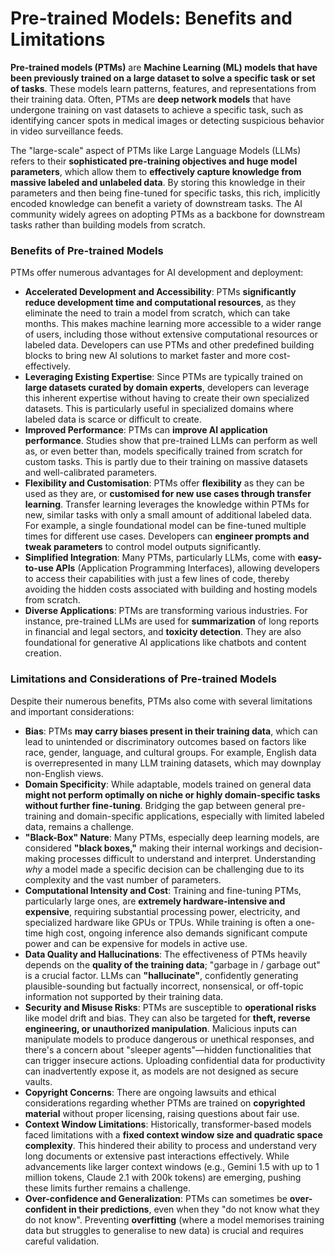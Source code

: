 # Pre-trained Models: Benefits and Limitations

**Pre-trained models (PTMs)** are **Machine Learning (ML) models that have been previously trained on a large dataset to solve a specific task or set of tasks**. These models learn patterns, features, and representations from their training data. Often, PTMs are **deep network models** that have undergone training on vast datasets to achieve a specific task, such as identifying cancer spots in medical images or detecting suspicious behavior in video surveillance feeds.

The "large-scale" aspect of PTMs like Large Language Models (LLMs) refers to their **sophisticated pre-training objectives and huge model parameters**, which allow them to **effectively capture knowledge from massive labeled and unlabeled data**. By storing this knowledge in their parameters and then being fine-tuned for specific tasks, this rich, implicitly encoded knowledge can benefit a variety of downstream tasks. The AI community widely agrees on adopting PTMs as a backbone for downstream tasks rather than building models from scratch.

### Benefits of Pre-trained Models

PTMs offer numerous advantages for AI development and deployment:

- **Accelerated Development and Accessibility**: PTMs **significantly reduce development time and computational resources**, as they eliminate the need to train a model from scratch, which can take months. This makes machine learning more accessible to a wider range of users, including those without extensive computational resources or labeled data. Developers can use PTMs and other predefined building blocks to bring new AI solutions to market faster and more cost-effectively.
- **Leveraging Existing Expertise**: Since PTMs are typically trained on **large datasets curated by domain experts**, developers can leverage this inherent expertise without having to create their own specialized datasets. This is particularly useful in specialized domains where labeled data is scarce or difficult to create.
- **Improved Performance**: PTMs can **improve AI application performance**. Studies show that pre-trained LLMs can perform as well as, or even better than, models specifically trained from scratch for custom tasks. This is partly due to their training on massive datasets and well-calibrated parameters.
- **Flexibility and Customisation**: PTMs offer **flexibility** as they can be used as they are, or **customised for new use cases through transfer learning**. Transfer learning leverages the knowledge within PTMs for new, similar tasks with only a small amount of additional labeled data. For example, a single foundational model can be fine-tuned multiple times for different use cases. Developers can **engineer prompts and tweak parameters** to control model outputs significantly.
- **Simplified Integration**: Many PTMs, particularly LLMs, come with **easy-to-use APIs** (Application Programming Interfaces), allowing developers to access their capabilities with just a few lines of code, thereby avoiding the hidden costs associated with building and hosting models from scratch.
- **Diverse Applications**: PTMs are transforming various industries. For instance, pre-trained LLMs are used for **summarization** of long reports in financial and legal sectors, and **toxicity detection**. They are also foundational for generative AI applications like chatbots and content creation.

### Limitations and Considerations of Pre-trained Models

Despite their numerous benefits, PTMs also come with several limitations and important considerations:

- **Bias**: PTMs **may carry biases present in their training data**, which can lead to unintended or discriminatory outcomes based on factors like race, gender, language, and cultural groups. For example, English data is overrepresented in many LLM training datasets, which may downplay non-English views.
- **Domain Specificity**: While adaptable, models trained on general data **might not perform optimally on niche or highly domain-specific tasks without further fine-tuning**. Bridging the gap between general pre-training and domain-specific applications, especially with limited labeled data, remains a challenge.
- **"Black-Box" Nature**: Many PTMs, especially deep learning models, are considered **"black boxes,"** making their internal workings and decision-making processes difficult to understand and interpret. Understanding _why_ a model made a specific decision can be challenging due to its complexity and the vast number of parameters.
- **Computational Intensity and Cost**: Training and fine-tuning PTMs, particularly large ones, are **extremely hardware-intensive and expensive**, requiring substantial processing power, electricity, and specialized hardware like GPUs or TPUs. While training is often a one-time high cost, ongoing inference also demands significant compute power and can be expensive for models in active use.
- **Data Quality and Hallucinations**: The effectiveness of PTMs heavily depends on the **quality of the training data**; "garbage in / garbage out" is a crucial factor. LLMs can **"hallucinate"**, confidently generating plausible-sounding but factually incorrect, nonsensical, or off-topic information not supported by their training data.
- **Security and Misuse Risks**: PTMs are susceptible to **operational risks** like model drift and bias. They can also be targeted for **theft, reverse engineering, or unauthorized manipulation**. Malicious inputs can manipulate models to produce dangerous or unethical responses, and there's a concern about "sleeper agents"—hidden functionalities that can trigger insecure actions. Uploading confidential data for productivity can inadvertently expose it, as models are not designed as secure vaults.
- **Copyright Concerns**: There are ongoing lawsuits and ethical considerations regarding whether PTMs are trained on **copyrighted material** without proper licensing, raising questions about fair use.
- **Context Window Limitations**: Historically, transformer-based models faced limitations with a **fixed context window size and quadratic space complexity**. This hindered their ability to process and understand very long documents or extensive past interactions effectively. While advancements like larger context windows (e.g., Gemini 1.5 with up to 1 million tokens, Claude 2.1 with 200k tokens) are emerging, pushing these limits further remains a challenge.
- **Over-confidence and Generalization**: PTMs can sometimes be **over-confident in their predictions**, even when they "do not know what they do not know". Preventing **overfitting** (where a model memorises training data but struggles to generalise to new data) is crucial and requires careful validation.